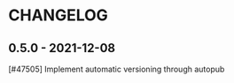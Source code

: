 CHANGELOG
=========

0.5.0 - 2021-12-08
------------------

[#47505] Implement automatic versioning through autopub
